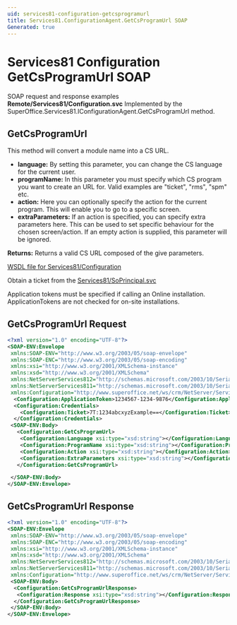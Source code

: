 ```yaml
---
uid: services81-configuration-getcsprogramurl
title: Services81.ConfigurationAgent.GetCsProgramUrl SOAP
Generated: true
---
```


# Services81 Configuration GetCsProgramUrl SOAP

SOAP request and response examples **Remote/Services81/Configuration.svc**
Implemented by the <see cref="M:SuperOffice.Services81.IConfigurationAgent.GetCsProgramUrl">SuperOffice.Services81.IConfigurationAgent.GetCsProgramUrl</see> method.

## GetCsProgramUrl

This method will convert a module name into a CS URL.

* **language:** By setting this parameter, you can change the CS language for the current user.
* **programName:** In this parameter you must specify which CS program you want to create an URL for. Valid examples are "ticket", "rms", "spm" etc.
* **action:** Here you can optionally specify the action for the current program. This will enable you to go to a specific screen.
* **extraParameters:** If an action is specified, you can specify extra parameters here. This can be used to set specific behaviour for the chosen screen/action. If an empty action is supplied, this parameter will be ignored.

**Returns:** Returns a valid CS URL composed of the give parameters.


[WSDL file for Services81/Configuration](../Services81-Configuration.md)

Obtain a ticket from the [Services81/SoPrincipal.svc](../SoPrincipal/index.md)

Application tokens must be specified if calling an Online installation. ApplicationTokens are not checked for on-site installations.

## GetCsProgramUrl Request

```xml
<?xml version="1.0" encoding="UTF-8"?>
<SOAP-ENV:Envelope
 xmlns:SOAP-ENV="http://www.w3.org/2003/05/soap-envelope"
 xmlns:SOAP-ENC="http://www.w3.org/2003/05/soap-encoding"
 xmlns:xsi="http://www.w3.org/2001/XMLSchema-instance"
 xmlns:xsd="http://www.w3.org/2001/XMLSchema"
 xmlns:NetServerServices812="http://schemas.microsoft.com/2003/10/Serialization/Arrays"
 xmlns:NetServerServices811="http://schemas.microsoft.com/2003/10/Serialization/"
 xmlns:Configuration="http://www.superoffice.net/ws/crm/NetServer/Services81">
  <Configuration:ApplicationToken>1234567-1234-9876</Configuration:ApplicationToken>
  <Configuration:Credentials>
    <Configuration:Ticket>7T:1234abcxyzExample==</Configuration:Ticket>
  </Configuration:Credentials>
 <SOAP-ENV:Body>
   <Configuration:GetCsProgramUrl>
    <Configuration:Language xsi:type="xsd:string"></Configuration:Language>
    <Configuration:ProgramName xsi:type="xsd:string"></Configuration:ProgramName>
    <Configuration:Action xsi:type="xsd:string"></Configuration:Action>
    <Configuration:ExtraParameters xsi:type="xsd:string"></Configuration:ExtraParameters>
   </Configuration:GetCsProgramUrl>

 </SOAP-ENV:Body>
</SOAP-ENV:Envelope>

```


## GetCsProgramUrl Response

```xml
<?xml version="1.0" encoding="UTF-8"?>
<SOAP-ENV:Envelope
 xmlns:SOAP-ENV="http://www.w3.org/2003/05/soap-envelope"
 xmlns:SOAP-ENC="http://www.w3.org/2003/05/soap-encoding"
 xmlns:xsi="http://www.w3.org/2001/XMLSchema-instance"
 xmlns:xsd="http://www.w3.org/2001/XMLSchema"
 xmlns:NetServerServices812="http://schemas.microsoft.com/2003/10/Serialization/Arrays"
 xmlns:NetServerServices811="http://schemas.microsoft.com/2003/10/Serialization/"
 xmlns:Configuration="http://www.superoffice.net/ws/crm/NetServer/Services81">
 <SOAP-ENV:Body>
  <Configuration:GetCsProgramUrlResponse>
   <Configuration:Response xsi:type="xsd:string"></Configuration:Response>
  </Configuration:GetCsProgramUrlResponse>
 </SOAP-ENV:Body>
</SOAP-ENV:Envelope>

```

